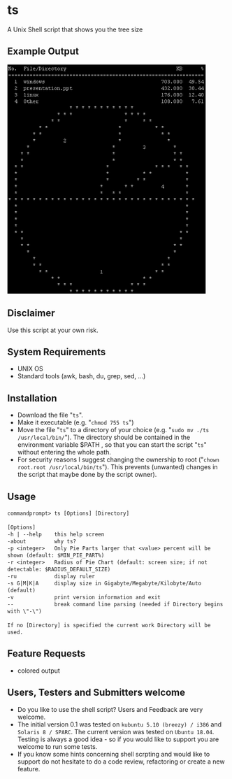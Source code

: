 # ts
A Unix Shell script that shows you the tree size

## Example Output
![ts - example output](https://raw.githubusercontent.com/jims-code/ts/master/ts.gif)

## Disclaimer
Use this script at your own risk. 

## System Requirements
* UNIX OS
* Standard tools (awk, bash, du, grep, sed,  ...)

## Installation
* Download the file "`ts`".
* Make it executable (e.g. "`chmod 755 ts`")
* Move the file "`ts`" to a directory of your choice (e.g. "`sudo mv ./ts /usr/local/bin/`"). The directory should be contained in the environment variable $PATH , so that you can start the script "`ts`" without entering the whole path.
* For security reasons I suggest changing the ownership to root ("`chown root.root /usr/local/bin/ts`"). This prevents (unwanted) changes in the script that maybe done by the script owner).

## Usage
```
commandprompt> ts [Options] [Directory]

[Options]
-h | --help    this help screen
-about         why ts?
-p <integer>   Only Pie Parts larger that <value> percent will be shown (default: $MIN_PIE_PART%)
-r <integer>   Radius of Pie Chart (default: screen size; if not detectable: $RADIUS_DEFAULT_SIZE)
-ru            display ruler
-s G|M|K|A     display size in Gigabyte/Megabyte/Kilobyte/Auto (default)
-v             print version information and exit
--             break command line parsing (needed if Directory begins with \"-\")

If no [Directory] is specified the current work Directory will be used.
```

## Feature Requests
* colored output

## Users, Testers and Submitters welcome
* Do you like to use the shell script? Users and Feedback are very welcome.
* The initial version 0.1 was tested on `kubuntu 5.10 (breezy) / i386` and `Solaris 8 / SPARC`. The current version was tested on `Ubuntu 18.04`. Testing is always a good idea - so if you would like to support you are welcome to run some tests.
* If you know some hints concerning shell scrpting and would like to support do not hesitate to do a code review, refactoring or create a new feature.
